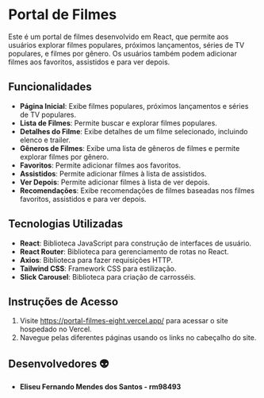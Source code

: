# Portal de Filmes

Este é um portal de filmes desenvolvido em React, que permite aos usuários explorar filmes populares, próximos lançamentos, séries de TV populares, e filmes por gênero. Os usuários também podem adicionar filmes aos favoritos, assistidos e para ver depois.

## Funcionalidades

- **Página Inicial**: Exibe filmes populares, próximos lançamentos e séries de TV populares.
- **Lista de Filmes**: Permite buscar e explorar filmes populares.
- **Detalhes do Filme**: Exibe detalhes de um filme selecionado, incluindo elenco e trailer.
- **Gêneros de Filmes**: Exibe uma lista de gêneros de filmes e permite explorar filmes por gênero.
- **Favoritos**: Permite adicionar filmes aos favoritos.
- **Assistidos**: Permite adicionar filmes à lista de assistidos.
- **Ver Depois**: Permite adicionar filmes à lista de ver depois.
- **Recomendações**: Exibe recomendações de filmes baseadas nos filmes favoritos, assistidos e para ver depois.

## Tecnologias Utilizadas

- **React**: Biblioteca JavaScript para construção de interfaces de usuário.
- **React Router**: Biblioteca para gerenciamento de rotas no React.
- **Axios**: Biblioteca para fazer requisições HTTP.
- **Tailwind CSS**: Framework CSS para estilização.
- **Slick Carousel**: Biblioteca para criação de carrosséis.


## Instruções de Acesso
1. Visite https://portal-filmes-eight.vercel.app/ para acessar o site hospedado no Vercel.
2. Navegue pelas diferentes páginas usando os links no cabeçalho do site.
   
## Desenvolvedores :alien:
- **Eliseu Fernando Mendes dos Santos - rm98493**
